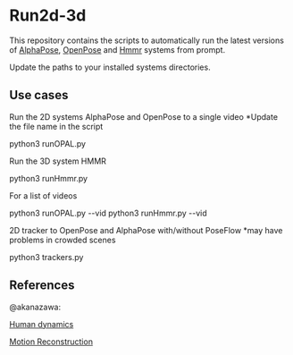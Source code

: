 # Run2d-3d
This repository contains the scripts to automatically run the latest versions of [AlphaPose](https://github.com/MVIG-SJTU/AlphaPose), [OpenPose](https://github.com/CMU-Perceptual-Computing-Lab/openpose) and [Hmmr](https://github.com/nayariml/human_dynamics) systems from prompt.

Update the paths to your installed systems directories.

## Use cases

 Run the 2D systems AlphaPose and OpenPose to a single video
  *Update the file name in the script

  python3 runOPAL.py

 Run the 3D system HMMR

  python3 runHmmr.py 

For a list of videos

  python3 runOPAL.py --vid
  python3 runHmmr.py --vid
  
2D tracker to OpenPose and AlphaPose with/without PoseFlow
  *may have problems in crowded scenes

  python3 trackers.py

## References

@akanazawa:

  [Human dynamics](https://github.com/akanazawa/human_dynamics)

  [Motion Reconstruction](https://github.com/akanazawa/motion_reconstruction)

